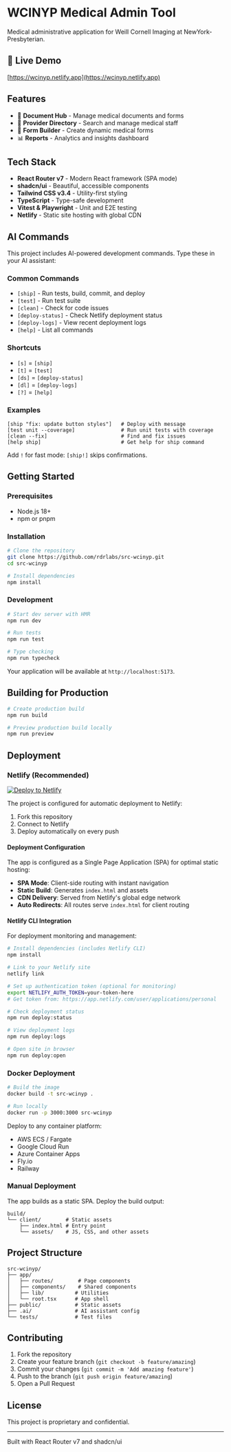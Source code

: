 # WCINYP Medical Admin Tool

Medical administrative application for Weill Cornell Imaging at NewYork-Presbyterian.

## 🚀 Live Demo

[https://wcinyp.netlify.app](https://wcinyp.netlify.app)

## Features

- 📄 **Document Hub** - Manage medical documents and forms
- 👥 **Provider Directory** - Search and manage medical staff
- 📝 **Form Builder** - Create dynamic medical forms  
- 📊 **Reports** - Analytics and insights dashboard

## Tech Stack

- **React Router v7** - Modern React framework (SPA mode)
- **shadcn/ui** - Beautiful, accessible components
- **Tailwind CSS v3.4** - Utility-first styling
- **TypeScript** - Type-safe development
- **Vitest & Playwright** - Unit and E2E testing
- **Netlify** - Static site hosting with global CDN

## AI Commands

This project includes AI-powered development commands. Type these in your AI assistant:

### Common Commands

- `[ship]` - Run tests, build, commit, and deploy
- `[test]` - Run test suite
- `[clean]` - Check for code issues
- `[deploy-status]` - Check Netlify deployment status
- `[deploy-logs]` - View recent deployment logs
- `[help]` - List all commands

### Shortcuts

- `[s]` = `[ship]`
- `[t]` = `[test]`
- `[ds]` = `[deploy-status]`
- `[dl]` = `[deploy-logs]`
- `[?]` = `[help]`

### Examples

```
[ship "fix: update button styles"]   # Deploy with message
[test unit --coverage]               # Run unit tests with coverage
[clean --fix]                        # Find and fix issues
[help ship]                          # Get help for ship command
```

Add `!` for fast mode: `[ship!]` skips confirmations.

## Getting Started

### Prerequisites

- Node.js 18+ 
- npm or pnpm

### Installation

```bash
# Clone the repository
git clone https://github.com/rdrlabs/src-wcinyp.git
cd src-wcinyp

# Install dependencies
npm install
```

### Development

```bash
# Start dev server with HMR
npm run dev

# Run tests
npm run test

# Type checking
npm run typecheck
```

Your application will be available at `http://localhost:5173`.

## Building for Production

```bash
# Create production build
npm run build

# Preview production build locally
npm run preview
```

## Deployment

### Netlify (Recommended)

[![Deploy to Netlify](https://www.netlify.com/img/deploy/button.svg)](https://app.netlify.com/start/deploy?repository=https://github.com/rdrlabs/src-wcinyp)

The project is configured for automatic deployment to Netlify:

1. Fork this repository
2. Connect to Netlify
3. Deploy automatically on every push

#### Deployment Configuration

The app is configured as a Single Page Application (SPA) for optimal static hosting:

- **SPA Mode**: Client-side routing with instant navigation
- **Static Build**: Generates `index.html` and assets
- **CDN Delivery**: Served from Netlify's global edge network
- **Auto Redirects**: All routes serve `index.html` for client routing

#### Netlify CLI Integration

For deployment monitoring and management:

```bash
# Install dependencies (includes Netlify CLI)
npm install

# Link to your Netlify site
netlify link

# Set up authentication token (optional for monitoring)
export NETLIFY_AUTH_TOKEN=your-token-here
# Get token from: https://app.netlify.com/user/applications/personal

# Check deployment status
npm run deploy:status

# View deployment logs
npm run deploy:logs

# Open site in browser
npm run deploy:open
```

### Docker Deployment

```bash
# Build the image
docker build -t src-wcinyp .

# Run locally
docker run -p 3000:3000 src-wcinyp
```

Deploy to any container platform:
- AWS ECS / Fargate
- Google Cloud Run
- Azure Container Apps
- Fly.io
- Railway

### Manual Deployment

The app builds as a static SPA. Deploy the build output:

```
build/
└── client/        # Static assets
    ├── index.html # Entry point
    └── assets/    # JS, CSS, and other assets
```

## Project Structure

```
src-wcinyp/
├── app/
│   ├── routes/        # Page components
│   ├── components/    # Shared components
│   ├── lib/          # Utilities
│   └── root.tsx      # App shell
├── public/           # Static assets
├── .ai/              # AI assistant config
└── tests/            # Test files
```

## Contributing

1. Fork the repository
2. Create your feature branch (`git checkout -b feature/amazing`)
3. Commit your changes (`git commit -m 'Add amazing feature'`)
4. Push to the branch (`git push origin feature/amazing`)
5. Open a Pull Request

## License

This project is proprietary and confidential.

---

Built with React Router v7 and shadcn/ui
